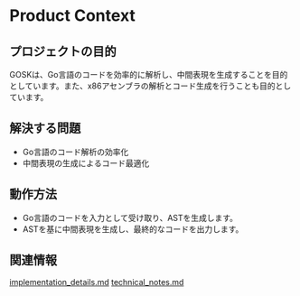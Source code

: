 # Product Context

## プロジェクトの目的
GOSKは、Go言語のコードを効率的に解析し、中間表現を生成することを目的としています。また、x86アセンブラの解析とコード生成を行うことも目的としています。

## 解決する問題
- Go言語のコード解析の効率化
- 中間表現の生成によるコード最適化

## 動作方法
- Go言語のコードを入力として受け取り、ASTを生成します。
- ASTを基に中間表現を生成し、最終的なコードを出力します。

## 関連情報
[implementation_details.md](./implementation_details.md)
[technical_notes.md](./technical_notes.md)
